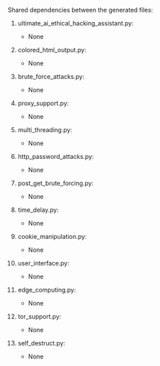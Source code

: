 Shared dependencies between the generated files:

1. ultimate_ai_ethical_hacking_assistant.py:
   - None

2. colored_html_output.py:
   - None

3. brute_force_attacks.py:
   - None

4. proxy_support.py:
   - None

5. multi_threading.py:
   - None

6. http_password_attacks.py:
   - None

7. post_get_brute_forcing.py:
   - None

8. time_delay.py:
   - None

9. cookie_manipulation.py:
   - None

10. user_interface.py:
    - None

11. edge_computing.py:
    - None

12. tor_support.py:
    - None

13. self_destruct.py:
    - None